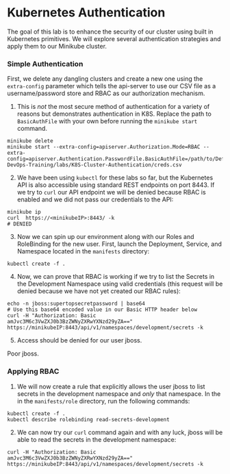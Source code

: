# Kubernetes Authentication

The goal of this lab is to enhance the security of our cluster using built in Kubernetes primitives. We will explore several authentication strategies and apply them to our Minikube cluster.

### Simple Authentication
First, we delete any dangling clusters and create a new one using the `extra-config` parameter which tells the api-server to use our CSV file as a username/password store and RBAC as our authorization mechanism. 

1. This is *not* the most secure method of authentication for a variety of reasons but demonstrates authentication in K8S. Replace the path to `BasicAuthFile` with your own before running the `minikube start` command. 
```
minikube delete
minikube start --extra-config=apiserver.Authorization.Mode=RBAC --extra-config=apiserver.Authentication.PasswordFile.BasicAuthFile=/path/to/Defending-DevOps-Training/labs/K8S-Cluster-Authentication/creds.csv
```

2. We have been using `kubectl` for these labs so far, but the Kubernetes API is also accessible using standard REST endpoints on port 8443. If we try to `curl` our API endpoint we will be denied because RBAC is enabled and we did not pass our credentials to the API:
```
minikube ip
curl  https://<minikubeIP>:8443/ -k
# DENIED
```
3. Now we can spin up our environment along with our Roles and RoleBinding for the new user. First, launch the Deployment, Service, and Namespace located in the `manifests` directory:
```
kubectl create -f .
```

4. Now, we can prove that RBAC is working if we try to list the Secrets in the Development Namespace using valid credentials (this request will be denied because we have not yet created our RBAC rules):
```
echo -n jboss:supertopsecretpassword | base64
# Use this base64 encoded value in our Basic HTTP header below
curl -H "Authorization: Basic amJvc3M6c3VwZXJ0b3BzZWNyZXRwYXNzd29yZA==" https://minikubeIP:8443/api/v1/namespaces/development/secrets -k
```

5. Access should be denied for our user jboss. 

Poor jboss.

### Applying RBAC
1. We will now create a rule that explicitly allows the user jboss to list secrets in the development namespace and *only* that namespace. In the in the `manifests/role` directory, run the following commands:
```
kubectl create -f .
kubectl describe rolebinding read-secrets-development
```
2. We can now try our `curl` command again and with any luck, jboss will be able to read the secrets in the development namespace:
```
curl -H "Authorization: Basic amJvc3M6c3VwZXJ0b3BzZWNyZXRwYXNzd29yZA==" https://minikubeIP:8443/api/v1/namespaces/development/secrets -k
```